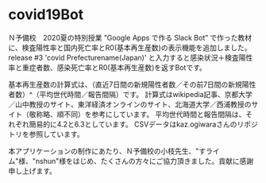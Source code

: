# covid19Bot
Ｎ予備校　2020夏の特別授業 ”Google Apps で作る Slack Bot” で作った教材に、検査陽性率と国内死亡率とR0(基本再生産数)の表示機能を追加しました。
release #3  'covid Prefecturename(Japan)' と入力すると感染状況＋検査陽性率と重症者数、感染死亡率とR0(基本再生産数)を返すBotです。

基本再生産数の計算式は、（直近7日間の新規陽性者数／その前7日間の新規陽性者数）^（平均世代時間／報告間隔）です。
計算式はwikipedia記事、京都大学／山中教授のサイト、東洋経済オンラインのサイト、北海道大学／西浦教授のサイト（敬称略、順不同）を参考にしています。
平均世代時間と報告間隔は、それぞれ簡易的に4.2と6.3としています。
CSVデータはkaz.ogiwaraさんのリポジトリを参照しています。

本アプリケーションの制作にあたり、Ｎ予備校の小枝先生、"すライム"様、"nshun"様をはじめ、たくさんの方々にご協力頂きました。貢献に感謝申し上げます。
